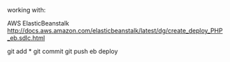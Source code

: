 working with:

AWS ElasticBeanstalk
http://docs.aws.amazon.com/elasticbeanstalk/latest/dg/create_deploy_PHP_eb.sdlc.html

git add * 
git commit
git push
eb deploy
